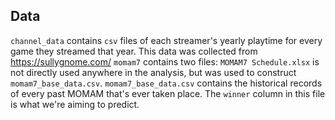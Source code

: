 ## Data

`channel_data` contains `csv` files of each streamer's yearly playtime for every game they streamed that year. This data was collected from https://sullygnome.com/
`momam7` contains two files:
  `MOMAM7 Schedule.xlsx` is not directly used anywhere in the analysis, but was used to construct `momam7_base_data.csv`.
  `momam7_base_data.csv` contains the historical records of every past MOMAM that's ever taken place. The `winner` column in this file is what we're aiming to predict.